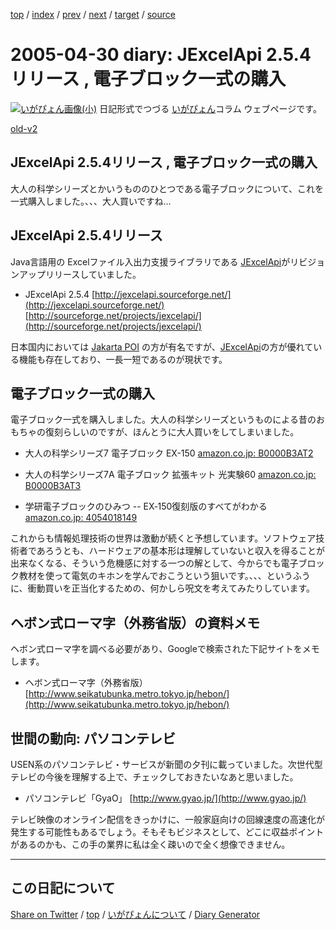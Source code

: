 [top](../index.html) 
 / [index](https://igapyon.github.io/diary/2005/index.html) 
 / [prev](https://igapyon.github.io/diary/2005/ig050429.html) 
 / [next](https://igapyon.github.io/diary/2005/ig050504.html) 
 / [target](https://igapyon.github.io/diary/2005/ig050430.html) 
 / [source](https://github.com/igapyon/diary/blob/gh-pages/2005/ig050430.html.src.md) 

2005-04-30 diary: JExcelApi 2.5.4リリース , 電子ブロック一式の購入
=====================================================================================================
[![いがぴょん画像(小)](https://igapyon.github.io/diary/images/iga200306s.jpg "いがぴょん")](https://igapyon.github.io/diary/memo/memoigapyon.html) 日記形式でつづる [いがぴょん](https://igapyon.github.io/diary/memo/memoigapyon.html)コラム ウェブページです。

[old-v2](ig050430-orig.html)

## JExcelApi 2.5.4リリース , 電子ブロック一式の購入

大人の科学シリーズとかいうもののひとつである電子ブロックについて、これを一式購入しました。、、、大人買いですね…


## JExcelApi 2.5.4リリース

Java言語用の Excelファイル入出力支援ライブラリである [JExcelApi](http://www.igapyon.jp/igapyon/diary/keyword/jexcelapi.html)がリビジョンアップリリースしていました。

* JExcelApi 2.5.4
  [http://jexcelapi.sourceforge.net/](http://jexcelapi.sourceforge.net/)
  [http://sourceforge.net/projects/jexcelapi/](http://sourceforge.net/projects/jexcelapi/)

日本国内においては [Jakarta POI](http://www.igapyon.jp/igapyon/diary/keyword/jakartapoi.html) の方が有名ですが、[JExcelApi](http://www.igapyon.jp/igapyon/diary/keyword/jexcelapi.html)の方が優れている機能も存在しており、一長一短であるのが現状です。

## 電子ブロック一式の購入

電子ブロック一式を購入しました。大人の科学シリーズというものによる昔のおもちゃの復刻らしいのですが、ほんとうに大人買いをしてしまいました。

* 大人の科学シリーズ7 電子ブロック EX-150
    [amazon.co.jp: B0000B3AT2](http://www.amazon.co.jp/exec/obidos/ASIN/B0000B3AT2/igapyondiary-22)
    
* 大人の科学シリーズ7A 電子ブロック 拡張キット 光実験60
    [amazon.co.jp: B0000B3AT3](http://www.amazon.co.jp/exec/obidos/ASIN/B0000B3AT3/igapyondiary-22)
    
* 学研電子ブロックのひみつ -- EX‐150復刻版のすべてがわかる
    [amazon.co.jp: 4054018149](http://www.amazon.co.jp/exec/obidos/ASIN/4054018149/igapyondiary-22)
  

これからも情報処理技術の世界は激動が続くと予想しています。ソフトウェア技術者であろうとも、ハードウェアの基本形は理解していないと収入を得ることが出来なくなる、そういう危機感に対する一つの解として、今からでも電子ブロック教材を使って電気のキホンを学んでおこうという狙いです。、、、というふうに、衝動買いを正当化するための、何かしら呪文を考えてみたりしています。

## ヘボン式ローマ字（外務省版）の資料メモ

ヘボン式ローマ字を調べる必要があり、Googleで検索された下記サイトをメモします。

* ヘボン式ローマ字（外務省版）
  [http://www.seikatubunka.metro.tokyo.jp/hebon/](http://www.seikatubunka.metro.tokyo.jp/hebon/)

## 世間の動向: パソコンテレビ

USEN系のパソコンテレビ・サービスが新聞の夕刊に載っていました。次世代型テレビの今後を理解する上で、チェックしておきたいなあと思いました。

* パソコンテレビ「GyaO」
  [http://www.gyao.jp/](http://www.gyao.jp/)

テレビ映像のオンライン配信をきっかけに、一般家庭向けの回線速度の高速化が発生する可能性もあるでしょう。そもそもビジネスとして、どこに収益ポイントがあるのかも、この手の業界に私は全く疎いので全く想像できません。

----------------------------------------------------------------------------------------------------

## この日記について

[Share on Twitter](https://twitter.com/intent/tweet?hashtags=igapyon%2Cdiary%2C%E3%81%84%E3%81%8C%E3%81%B4%E3%82%87%E3%82%93&text=JExcelApi+2.5.4%E3%83%AA%E3%83%AA%E3%83%BC%E3%82%B9+%2C+%E9%9B%BB%E5%AD%90%E3%83%96%E3%83%AD%E3%83%83%E3%82%AF%E4%B8%80%E5%BC%8F%E3%81%AE%E8%B3%BC%E5%85%A5&url=https%3A%2F%2Figapyon.github.io%2Fdiary%2F2005%2Fig050430.html) / [top](../index.html) / [いがぴょんについて](https://igapyon.github.io/diary/memo/memoigapyon.html) / [Diary Generator](https://github.com/igapyon/igapyonv3)

